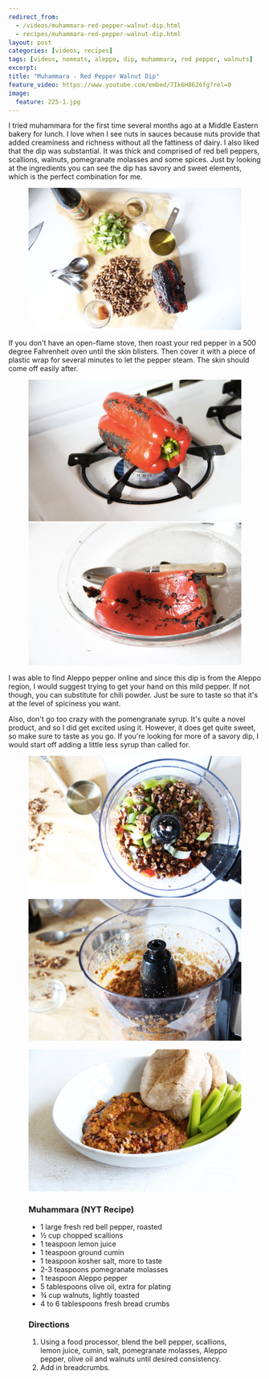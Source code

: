 ```yaml
---
redirect_from: 
  - /videos/muhammara-red-pepper-walnut-dip.html
  - recipes/muhammara-red-pepper-walnut-dip.html
layout: post
categories: [videos, recipes]
tags: [videos, nomeats, aleppo, dip, muhammara, red pepper, walnuts]
excerpt: 
title: "Muhammara - Red Pepper Walnut Dip"
feature_video: https://www.youtube.com/embed/7Ik6H8626fg?rel=0
image:
  feature: 225-1.jpg
---
```


I tried muhammara for the first time several months ago at a Middle Eastern bakery for lunch.  I love when I see nuts in sauces because nuts provide that added creaminess and richness without all the fattiness of dairy.  I also liked that the dip was substantial.  It was thick and comprised of red bell peppers, scallions, walnuts, pomegranate molasses and some spices.  Just by looking at the ingredients you can see the dip has savory and sweet elements, which is the perfect combination for me.

<figure>
    <img src="/images/225-4.jpg">
</figure>

If you don't have an open-flame stove, then roast your red pepper in a 500 degree Fahrenheit oven until the skin blisters.  Then cover it with a piece of plastic wrap for several minutes to let the pepper steam.  The skin should come off easily after.

<figure class="half">
<img src="/images/225-2.jpg">
<img src="/images/225-5.jpg">
</figure>

I was able to find Aleppo pepper online and since this dip is from the Aleppo region, I would suggest trying to get your hand on this mild pepper.  If not though, you can substitute for chili powder.  Just be sure to taste so that it's at the level of spiciness you want.  

Also, don't go too crazy with the pomengranate syrup.  It's quite a novel product, and so I did get excited using it.  However, it does get quite sweet, so make sure to taste as you go.  If you're looking for more of a savory dip, I would start off adding a little less syrup than called for.

<figure class="half">
<img src="/images/225-6.jpg">
<img src="/images/225-8.jpg">
</figure>

<figure>
    <img src="/images/225-9.jpg">
</figure>

<figure class="ingredients" markdown="1">

### Muhammara (NYT Recipe)

- 1 large fresh red bell pepper, roasted 
- ½ cup chopped scallions
- 1 teaspoon lemon juice
- 1 teaspoon ground cumin
- 1 teaspoon kosher salt, more to taste
- 2-3 teaspoons pomegranate molasses
- 1 teaspoon Aleppo pepper
- 5 tablespoons olive oil, extra for plating
- ¾ cup walnuts, lightly toasted
- 4 to 6 tablespoons fresh bread crumbs



</figure>

<figure class="directions" markdown="1">

### Directions

1. Using a food processor, blend the bell pepper, scallions, lemon juice, cumin, salt, pomegranate molasses, Aleppo pepper, olive oil and walnuts until desired consistency.
2. Add in breadcrumbs.
</figure>